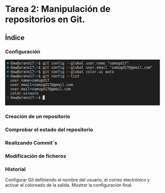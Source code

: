 # Tarea 2: Manipulación de repositorios en Git.
## Índice

### Configuración

<img src ="https://github.com/samugd17/Entornos-de-desarrollo/blob/main/TAREAS/Tarea2/IMG/Tarea2%20Paso1.1png.png">


### Creación de un repositorio

### Comprobar el estado del repositorio

### Realizando Commit´s


### Modificación de ficheros

### Historial




Configurar Git definiendo el nombre del usuario, el correo electrónico y activar el coloreado de la salida. Mostrar la configuración final.
